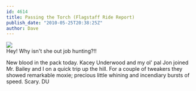 ```yaml
---
id: 4614
title: Passing the Torch (Flagstaff Ride Report)
publish_date: "2010-05-25T20:38:25Z"
author: Dave
---
```

![](http://www.flagstafffrenzy.org/wp-content/uploads/2010/05/jones2.jpg)  
Hey! Why isn't she out job hunting?!!

New blood in the pack today. Kacey Underwood and my ol' pal Jon joined Mr. Bailey and I on a quick trip up the hill. For a couple of tweakers they showed remarkable moxie; precious little whining and incendiary bursts of speed. Scary. DU
